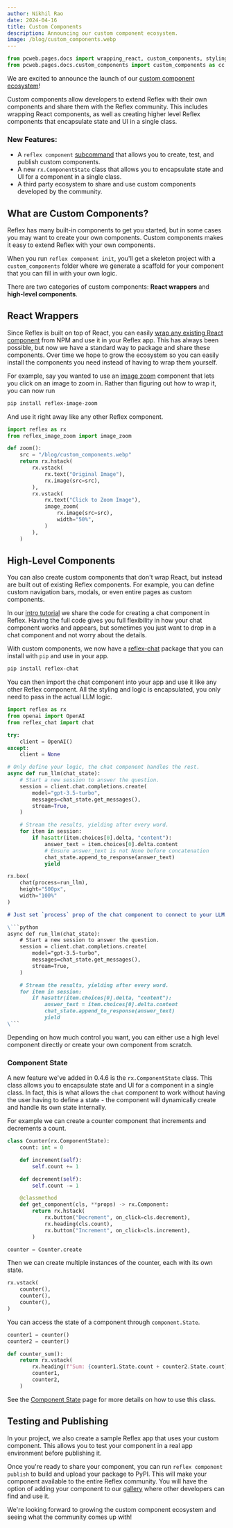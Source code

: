 ```yaml
---
author: Nikhil Rao
date: 2024-04-16
title: Custom Components
description: Announcing our custom component ecosystem.
image: /blog/custom_components.webp
---
```


```python exec
from pcweb.pages.docs import wrapping_react, custom_components, styling, events, tutorial, getting_started, substates
from pcweb.pages.docs.custom_components import custom_components as cc
```

We are excited to announce the launch of our [custom component ecosystem]({cc.path})! 
 
Custom components allow developers to extend Reflex with their own components and share them with the Reflex community. This includes wrapping React components, as well as creating higher level Reflex components that encapsulate state and UI in a single class.

### New Features:

* A `reflex component` [subcommand]({custom_components.command_reference.path}) that allows you to create, test, and publish custom components.
* A new `rx.ComponentState` class that allows you to encapsulate state and UI for a component in a single class.
* A third party ecosystem to share and use custom components developed by the community.

## What are Custom Components?

Reflex has many built-in components to get you started, but in some cases you may want to create your own components. Custom components makes it easy to extend Reflex with your own components.

When you run `reflex component init`, you'll get a skeleton project with a `custom_components` folder where we generate a scaffold for your component that you can fill in with your own logic.

There are two categories of custom components: **React wrappers** and **high-level components**.

## React Wrappers

Since Reflex is built on top of React, you can easily [wrap any existing React component]({wrapping_react.overview.path}) from NPM and use it in your Reflex app. This has always been possible, but now we have a standard way to package and share these components. Over time we hope to grow the ecosystem so you can easily install the components you need instead of having to wrap them yourself.

For example, say you wanted to use an [image zoom](https://www.npmjs.com/package/react-medium-image-zoom) component that lets you click on an image to zoom in. Rather than figuring out how to wrap it, you can now run

```bash
pip install reflex-image-zoom
```

And use it right away like any other Reflex component.

```python demo exec
import reflex as rx
from reflex_image_zoom import image_zoom

def zoom():
    src = "/blog/custom_components.webp"
    return rx.hstack(
        rx.vstack(
            rx.text("Original Image"),
            rx.image(src=src),
        ),
        rx.vstack(
            rx.text("Click to Zoom Image"),
            image_zoom(
                rx.image(src=src),
                width="50%",
            )
        ),
    )
```

## High-Level Components

You can also create custom components that don't wrap React, but instead are built out of existing Reflex components. For example, you can define custom navigation bars, modals, or even entire pages as custom components.

In our [intro tutorial]({tutorial.final_app.path}) we share the code for creating a chat component in Reflex. Having the full code gives you full flexibility in how your chat component works and appears, but sometimes you just want to drop in a chat component and not worry about the details.

With custom components, we now have a [reflex-chat](https://github.com/picklelo/reflex-chat/) package that you can install with `pip` and use in your app.

```bash
pip install reflex-chat
```

You can then import the chat component into your app and use it like any other Reflex component. All the styling and logic is encapsulated, you only need to pass in the actual LLM logic.

```python exec
import reflex as rx
from openai import OpenAI
from reflex_chat import chat

try:
    client = OpenAI()
except:
    client = None

# Only define your logic, the chat component handles the rest.
async def run_llm(chat_state):
    # Start a new session to answer the question.
    session = client.chat.completions.create(
        model="gpt-3.5-turbo",
        messages=chat_state.get_messages(),
        stream=True,
    )

    # Stream the results, yielding after every word.
    for item in session:
        if hasattr(item.choices[0].delta, "content"):
            answer_text = item.choices[0].delta.content
            # Ensure answer_text is not None before concatenation
            chat_state.append_to_response(answer_text)
            yield
```

```python demo
rx.box(
    chat(process=run_llm),
    height="500px",
    width="100%"
)
```

```md alert info
# Just set `process` prop of the chat component to connect to your LLM.

\```python
async def run_llm(chat_state):
    # Start a new session to answer the question.
    session = client.chat.completions.create(
        model="gpt-3.5-turbo",
        messages=chat_state.get_messages(),
        stream=True,
    )

    # Stream the results, yielding after every word.
    for item in session:
        if hasattr(item.choices[0].delta, "content"):
            answer_text = item.choices[0].delta.content
            chat_state.append_to_response(answer_text)
            yield
\```
```

Depending on how much control you want, you can either use a high level component directly or create your own component from scratch.

### Component State

A new feature we've added in 0.4.6 is the `rx.ComponentState` class. This class allows you to encapsulate state and UI for a component in a single class. In fact, this is what allows the `chat` component to work without having the user having to define a state - the component will dynamically create and handle its own state internally.

For example we can create a counter component that increments and decrements a count.

```python demo exec
class Counter(rx.ComponentState):
    count: int = 0

    def increment(self):
        self.count += 1

    def decrement(self):
        self.count -= 1

    @classmethod
    def get_component(cls, **props) -> rx.Component:
        return rx.hstack(
            rx.button("Decrement", on_click=cls.decrement),
            rx.heading(cls.count),
            rx.button("Increment", on_click=cls.increment),
        )

counter = Counter.create
```

Then we can create multiple instances of the counter, each with its own state.

```python demo
rx.vstack(
    counter(),
    counter(),
    counter(),
)
```

You can access the state of a component through `component.State`.

```python demo exec
counter1 = counter()
counter2 = counter()

def counter_sum():
    return rx.vstack(
        rx.heading(f"Sum: {counter1.State.count + counter2.State.count}"),
        counter1,
        counter2,
    )
```

See the [Component State]({substates.component_state.path}) page for more details on how to use this class.

## Testing and Publishing

In your project, we also create a sample Reflex app that uses your custom component. This allows you to test your component in a real app environment before publishing it.

Once you're ready to share your component, you can run `reflex component publish` to build and upload your package to PyPI. This will make your component available to the entire Reflex community. You will have the option of adding your component to our [gallery]({cc.path}) where other developers can find and use it.

We're looking forward to growing the custom component ecosystem and seeing what the community comes up with!